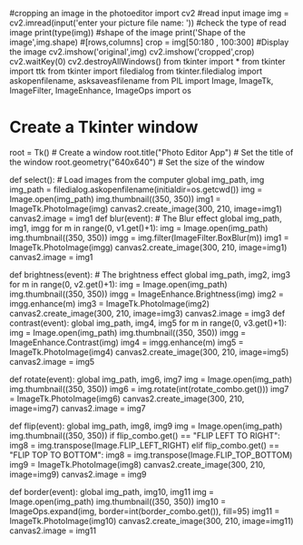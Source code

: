 #cropping an image in the photoeditor
import cv2
#read input image
img = cv2.imread(input('enter your picture file name: '))
#check the type of read image
print(type(img))
#shape of the image
print('Shape of the image',img.shape)
#[rows,columns]
crop = img[50:180 , 100:300]
#Display the image
cv2.imshow('original',img)
cv2.imshow('cropped',crop)
cv2.waitKey(0)
cv2.destroyAllWindows()
from tkinter import *
from tkinter import ttk
from tkinter import filedialog
from tkinter.filedialog import askopenfilename, asksaveasfilename
from PIL import Image, ImageTk, ImageFilter, ImageEnhance, ImageOps
import os

# Create a Tkinter window
root = Tk()  # Create a window
root.title("Photo Editor App")  # Set the title of the window
root.geometry("640x640")  # Set the size of the window


def select():  # Load images from the computer
    global img_path, img
    img_path = filedialog.askopenfilename(initialdir=os.getcwd())
    img = Image.open(img_path)
    img.thumbnail((350, 350))
    img1 = ImageTk.PhotoImage(img)
    canvas2.create_image(300, 210, image=img1)
    canvas2.image = img1
def blur(event):  # The Blur effect
    global img_path, img1, imgg
    for m in range(0, v1.get()+1):
        img = Image.open(img_path)
        img.thumbnail((350, 350))
        imgg = img.filter(ImageFilter.BoxBlur(m))
        img1 = ImageTk.PhotoImage(imgg)
        canvas2.create_image(300, 210, image=img1)
        canvas2.image = img1


def brightness(event):  # The brightness effect
    global img_path, img2, img3
    for m in range(0, v2.get()+1):
        img = Image.open(img_path)
        img.thumbnail((350, 350))
        imgg = ImageEnhance.Brightness(img)
        img2 = imgg.enhance(m)
        img3 = ImageTk.PhotoImage(img2)
        canvas2.create_image(300, 210, image=img3)
        canvas2.image = img3
 def contrast(event):
    global img_path, img4, img5
    for m in range(0, v3.get()+1):
        img = Image.open(img_path)
        img.thumbnail((350, 350))
        imgg = ImageEnhance.Contrast(img)
        img4 = imgg.enhance(m)
        img5 = ImageTk.PhotoImage(img4)
        canvas2.create_image(300, 210, image=img5)
        canvas2.image = img5


def rotate(event):
    global img_path, img6, img7
    img = Image.open(img_path)
    img.thumbnail((350, 350))
    img6 = img.rotate(int(rotate_combo.get()))
    img7 = ImageTk.PhotoImage(img6)
    canvas2.create_image(300, 210, image=img7)
    canvas2.image = img7


def flip(event):
    global img_path, img8, img9
    img = Image.open(img_path)
    img.thumbnail((350, 350))
    if flip_combo.get() == "FLIP LEFT TO RIGHT":
        img8 = img.transpose(Image.FLIP_LEFT_RIGHT)
    elif flip_combo.get() == "FLIP TOP TO BOTTOM":
        img8 = img.transpose(Image.FLIP_TOP_BOTTOM)
    img9 = ImageTk.PhotoImage(img8)
    canvas2.create_image(300, 210, image=img9)
    canvas2.image = img9


def border(event):
    global img_path, img10, img11
    img = Image.open(img_path)
    img.thumbnail((350, 350))
    img10 = ImageOps.expand(img, border=int(border_combo.get()), fill=95)
    img11 = ImageTk.PhotoImage(img10)
    canvas2.create_image(300, 210, image=img11)
    canvas2.image = img11
